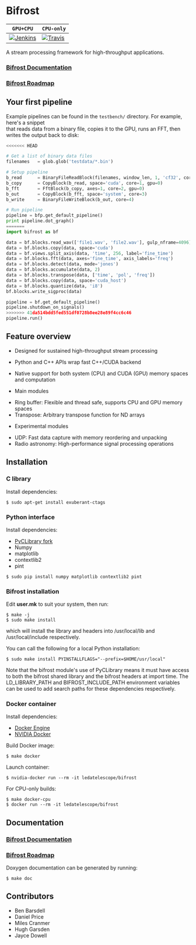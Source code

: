 # Bifrost 

| **`GPU+CPU`** | **`CPU-only`** | 
|-----------------|----------------------|
| [![Jenkins](https://img.shields.io/travis/rust-lang/rust.svg)]() | [![Travis](https://travis-ci.org/ledatelescope/bifrost.svg?branch=master)](https://travis-ci.org/ledatelescope/bifrost) |

A stream processing framework for high-throughput applications.

### [Bifrost Documentation](http://ledatelescope.github.io/bifrost/)
### [Bifrost Roadmap](ROADMAP.md)

## Your first pipeline

Example pipelines can be found in the `testbench/` directory. For example, here's a snippet  
that reads data from a binary file, copies it to the GPU, runs an FFT, then writes the
output back to disk:

```python
<<<<<<< HEAD

# Get a list of binary data files
filenames   = glob.glob('testdata/*.bin')

# Setup pipeline
b_read      = BinaryFileReadBlock(filenames, window_len, 1, 'cf32', core=0)
b_copy      = CopyBlock(b_read, space='cuda', core=1, gpu=0)
b_fft       = FftBlock(b_copy, axes=1, core=2, gpu=0)
b_out       = CopyBlock(b_fft, space='system', core=3)
b_write     = BinaryFileWriteBlock(b_out, core=4)

# Run pipeline
pipeline = bfp.get_default_pipeline()
print pipeline.dot_graph()
=======
import bifrost as bf

data = bf.blocks.read_wav(['file1.wav', 'file2.wav'], gulp_nframe=4096)
data = bf.blocks.copy(data, space='cuda')
data = bf.views.split_axis(data, 'time', 256, label='fine_time')
data = bf.blocks.fft(data, axes='fine_time', axis_labels='freq')
data = bf.blocks.detect(data, mode='jones')
data = bf.blocks.accumulate(data, 2)
data = bf.blocks.transpose(data, ['time', 'pol', 'freq'])
data = bf.blocks.copy(data, space='cuda_host')
data = bf.blocks.quantize(data, 'i8')
bf.blocks.write_sigproc(data)

pipeline = bf.get_default_pipeline()
pipeline.shutdown_on_signals()
>>>>>>> 41da514bdd5fed551df0728b8ee28e89f4cc6c46
pipeline.run()
```

<!---
Should put an image of this pipeline here.
-->
## Feature overview

 * Designed for sustained high-throughput stream processing
 * Python and C++ APIs wrap fast C++/CUDA backend
 * Native support for both system (CPU) and CUDA (GPU) memory spaces and computation

 * Main modules
  - Ring buffer: Flexible and thread safe, supports CPU and GPU memory spaces
  - Transpose: Arbitrary transpose function for ND arrays

 * Experimental modules
  - UDP: Fast data capture with memory reordering and unpacking
  - Radio astronomy: High-performance signal processing operations

## Installation

### C library

Install dependencies:

    $ sudo apt-get install exuberant-ctags

### Python interface

Install dependencies:

 * [PyCLibrary fork](https://github.com/MatthieuDartiailh/pyclibrary)
 * Numpy
 * matplotlib
 * contextlib2
 * pint
 

```
$ sudo pip install numpy matplotlib contextlib2 pint
```

### Bifrost installation

Edit **user.mk** to suit your system, then run:

    $ make -j
    $ sudo make install 

which will install the library and headers into /usr/local/lib and
/usr/local/include respectively.

You can call the following for a local Python installation:

    $ sudo make install PYINSTALLFLAGS="--prefix=$HOME/usr/local"

Note that the bifrost module's use of PyCLibrary means it must have
access to both the bifrost shared library and the bifrost headers at
import time. The LD_LIBRARY_PATH and BIFROST_INCLUDE_PATH environment
variables can be used to add search paths for these dependencies
respectively.

### Docker container

Install dependencies:

 * [Docker Engine](https://docs.docker.com/engine/installation/)
 * [NVIDIA Docker](https://github.com/NVIDIA/nvidia-docker)

Build Docker image:

    $ make docker

Launch container:

    $ nvidia-docker run --rm -it ledatelescope/bifrost

For CPU-only builds:

    $ make docker-cpu
    $ docker run --rm -it ledatelescope/bifrost

## Documentation

### [Bifrost Documentation](http://ledatelescope.github.io/bifrost/)
### [Bifrost Roadmap](ROADMAP.md)

Doxygen documentation can be generated by running:

    $ make doc

## Contributors

 * Ben Barsdell
 * Daniel Price
 * Miles Cranmer
 * Hugh Garsden
 * Jayce Dowell

